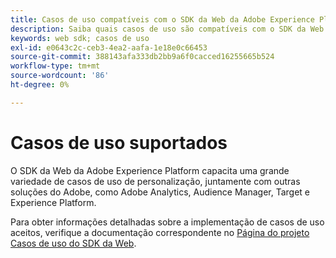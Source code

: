```yaml
---
title: Casos de uso compatíveis com o SDK da Web da Adobe Experience Platform
description: Saiba quais casos de uso são compatíveis com o SDK da Web da Adobe Experience Platform.
keywords: web sdk; casos de uso
exl-id: e0643c2c-ceb3-4ea2-aafa-1e18e0c66453
source-git-commit: 388143afa333db2bb9a6f0cacced16255665b524
workflow-type: tm+mt
source-wordcount: '86'
ht-degree: 0%

---
```


# Casos de uso suportados

O SDK da Web da Adobe Experience Platform capacita uma grande variedade de casos de uso de personalização, juntamente com outras soluções do Adobe, como Adobe Analytics, Audience Manager, Target e Experience Platform.

Para obter informações detalhadas sobre a implementação de casos de uso aceitos, verifique a documentação correspondente no [Página do projeto Casos de uso do SDK da Web](https://github.com/orgs/adobe/projects/18/views/1).
